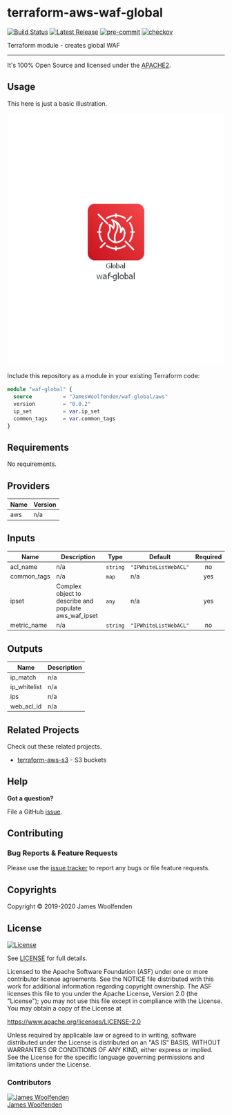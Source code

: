 # terraform-aws-waf-global

[![Build Status](https://github.com/JamesWoolfenden/terraform-aws-waf-global/workflows/Verify%20and%20Bump/badge.svg?branch=master)](https://github.com/JamesWoolfenden/terraform-aws-waf-global)
[![Latest Release](https://img.shields.io/github/release/JamesWoolfenden/terraform-aws-waf-global.svg)](https://github.com/JamesWoolfenden/terraform-aws-waf-global/releases/latest)
[![pre-commit](https://img.shields.io/badge/pre--commit-enabled-brightgreen?logo=pre-commit&logoColor=white)](https://github.com/pre-commit/pre-commit)
[![checkov](https://img.shields.io/badge/checkov-verified-brightgreen)](https://www.checkov.io/)

Terraform module - creates global WAF

---

It's 100% Open Source and licensed under the [APACHE2](LICENSE).

## Usage

This here is just a basic illustration.

![waf-global](./diagram/waf-global.png)

Include this repository as a module in your existing Terraform code:

```terraform
module "waf-global" {
  source          = "JamesWoolfenden/waf-global/aws"
  version         = "0.0.2"
  ip_set          = var.ip_set
  common_tags     = var.common_tags
}
```

<!-- BEGINNING OF PRE-COMMIT-TERRAFORM DOCS HOOK -->

## Requirements

No requirements.

## Providers

| Name | Version |
| ---- | ------- |
| aws  | n/a     |

## Inputs

| Name        | Description                                           | Type     | Default               | Required |
| ----------- | ----------------------------------------------------- | -------- | --------------------- | :------: |
| acl_name    | n/a                                                   | `string` | `"IPWhiteListWebACL"` |    no    |
| common_tags | n/a                                                   | `map`    | n/a                   |   yes    |
| ipset       | Complex object to describe and populate aws_waf_ipset | `any`    | n/a                   |   yes    |
| metric_name | n/a                                                   | `string` | `"IPWhiteListWebACL"` |    no    |

## Outputs

| Name         | Description |
| ------------ | ----------- |
| ip_match     | n/a         |
| ip_whitelist | n/a         |
| ips          | n/a         |
| web_acl_id   | n/a         |

<!-- END OF PRE-COMMIT-TERRAFORM DOCS HOOK -->

## Related Projects

Check out these related projects.

- [terraform-aws-s3](https://github.com/jameswoolfenden/terraform-aws-s3) - S3 buckets

## Help

**Got a question?**

File a GitHub [issue](https://github.com/JamesWoolfenden/terraform-aws-waf-global/issues).

## Contributing

### Bug Reports & Feature Requests

Please use the [issue tracker](https://github.com/JamesWoolfenden/terraform-aws-waf-global/issues) to report any bugs or file feature requests.

## Copyrights

Copyright © 2019-2020 James Woolfenden

## License

[![License](https://img.shields.io/badge/License-Apache%202.0-blue.svg)](https://opensource.org/licenses/Apache-2.0)

See [LICENSE](LICENSE) for full details.

Licensed to the Apache Software Foundation (ASF) under one
or more contributor license agreements. See the NOTICE file
distributed with this work for additional information
regarding copyright ownership. The ASF licenses this file
to you under the Apache License, Version 2.0 (the
"License"); you may not use this file except in compliance
with the License. You may obtain a copy of the License at

<https://www.apache.org/licenses/LICENSE-2.0>

Unless required by applicable law or agreed to in writing,
software distributed under the License is distributed on an
"AS IS" BASIS, WITHOUT WARRANTIES OR CONDITIONS OF ANY
KIND, either express or implied. See the License for the
specific language governing permissions and limitations
under the License.

### Contributors

[![James Woolfenden][jameswoolfenden_avatar]][jameswoolfenden_homepage]<br/>[James Woolfenden][jameswoolfenden_homepage]

[jameswoolfenden_homepage]: https://github.com/jameswoolfenden
[jameswoolfenden_avatar]: https://github.com/jameswoolfenden.png?size=150
[github]: https://github.com/jameswoolfenden
[linkedin]: https://www.linkedin.com/in/jameswoolfenden/
[twitter]: https://twitter.com/JimWoolfenden
[share_twitter]: https://twitter.com/intent/tweet/?text=terraform-aws-waf-global&url=https://github.com/JamesWoolfenden/terraform-aws-waf-global
[share_linkedin]: https://www.linkedin.com/shareArticle?mini=true&title=terraform-aws-waf-global&url=https://github.com/JamesWoolfenden/terraform-aws-waf-global
[share_reddit]: https://reddit.com/submit/?url=https://github.com/JamesWoolfenden/terraform-aws-waf-global
[share_facebook]: https://facebook.com/sharer/sharer.php?u=https://github.com/JamesWoolfenden/terraform-aws-waf-global
[share_email]: mailto:?subject=terraform-aws-waf-global&body=https://github.com/JamesWoolfenden/terraform-aws-waf-global
